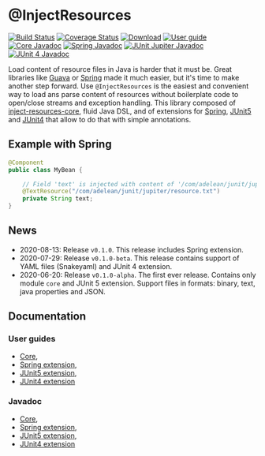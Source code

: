 # @InjectResources

[![Build Status](https://travis-ci.org/hosuaby/inject-resources.svg?branch=master)](https://travis-ci.org/hosuaby/inject-resources)
[![Coverage Status](https://coveralls.io/repos/github/hosuaby/inject-resources/badge.svg?branch=master)](https://coveralls.io/github/hosuaby/inject-resources?branch=master)
[![Download](https://api.bintray.com/packages/hosuaby/InjectResources/InjectResources/images/download.svg)](https://bintray.com/hosuaby/InjectResources/InjectResources/_latestVersion)
[![User guide](https://img.shields.io/badge/User%20guide-0.1.0-red)](https://hosuaby.github.io/inject-resources/0.1.0/asciidoc/)
[![Core Javadoc](https://img.shields.io/badge/Core%20Javadoc-0.1.0-orange)](https://javadoc.io/doc/com.adelean/inject-resources-core/0.1.0)
[![Spring Javadoc](https://img.shields.io/badge/Spring%20Javadoc-0.1.0-green)](https://javadoc.io/doc/com.adelean/inject-resources-spring/0.1.0)
[![JUnit Jupiter Javadoc](https://img.shields.io/badge/JUnit%20Jupiter%20Javadoc-0.1.0-blueviolet)](https://javadoc.io/doc/com.adelean/inject-resources-junit-jupiter/0.1.0)
[![JUnit 4 Javadoc](https://img.shields.io/badge/JUnit%204%20Javadoc-0.1.0-yellow)](https://javadoc.io/doc/com.adelean/inject-resources-junit-vintage/0.1.0)

Load content of resource files in Java is harder that it must be. Great libraries like
[Guava](https://github.com/google/guava) or [Spring](https://github.com/spring-projects/spring-framework) made it much
easier, but it's time to make another step forward. Use `@InjectResources` is the easiest and convenient way to load
ans parse content of resources without boilerplate code to open/close streams and exception handling. This library
composed of [inject-resources-core](https://hosuaby.github.io/inject-resources/0.1.0/asciidoc/#inject-resources-core),
fluid Java DSL, and of extensions for
[Spring](https://hosuaby.github.io/inject-resources/0.1.0/asciidoc/#inject-resources-spring),
[JUnit5](https://hosuaby.github.io/inject-resources/0.1.0/asciidoc/#inject-resources-junit-jupiter) and
[JUnit4](https://hosuaby.github.io/inject-resources/0.1.0/asciidoc/#inject-resources-junit-vintage) that allow to do
that with simple annotations.

## Example with Spring

```java
@Component
public class MyBean {

    // Field 'text' is injected with content of '/com/adelean/junit/jupiter/resource.txt'
    @TextResource("/com/adelean/junit/jupiter/resource.txt")
    private String text;
}
```

## News

- 2020-08-13: Release `v0.1.0`. This release includes Spring extension.
- 2020-07-29: Release `v0.1.0-beta`. This release contains support of YAML files (Snakeyaml) and JUnit 4 extension.
- 2020-06-20: Release `v0.1.0-alpha`. The first ever release. Contains only module `core` and JUnit 5 extension.
Support files in formats: binary, text, java properties and JSON.

## Documentation

### User guides
- [Core](https://hosuaby.github.io/inject-resources/0.1.0/asciidoc/#inject-resources-core),
- [Spring extension](https://hosuaby.github.io/inject-resources/0.1.0/asciidoc/#inject-resources-spring),
- [JUnit5 extension](https://hosuaby.github.io/inject-resources/0.1.0/asciidoc/#inject-resources-junit-jupiter),
- [JUnit4 extension](https://hosuaby.github.io/inject-resources/0.1.0/asciidoc/#inject-resources-junit-vintage)

### Javadoc

- [Core](https://javadoc.io/doc/com.adelean/inject-resources-core/0.1.0),
- [Spring extension](https://javadoc.io/doc/com.adelean/inject-resources-spring/0.1.0),
- [JUnit5 extension](https://javadoc.io/doc/com.adelean/inject-resources-junit-jupiter/0.1.0),
- [JUnit4 extension](https://javadoc.io/doc/com.adelean/inject-resources-junit-vintage/0.1.0)
